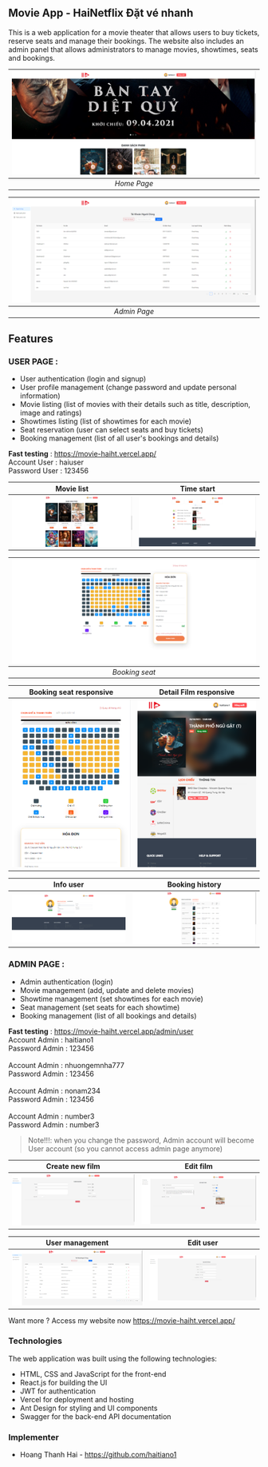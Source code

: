<h2>Movie App - HaiNetflix Đặt vé nhanh</h2>
This is a web application for a movie theater that allows users to buy tickets, reserve seats and manage their bookings. The website also includes an admin panel that allows administrators to manage movies, showtimes, seats and bookings.

| ![Home page](https://github.com/haitiano1/movie-react/blob/master/web-img/Home.png) | 
|:--:| 
| *Home Page* |

| ![Home page](https://github.com/haitiano1/movie-react/blob/master/web-img/admin-page.png) | 
|:--:| 
| *Admin Page* |


## Features
### USER PAGE : 
* User authentication (login and signup)
* User profile management (change password and update personal information)
* Movie listing (list of movies with their details such as title, description, image and ratings)
* Showtimes listing (list of showtimes for each movie)
* Seat reservation (user can select seats and buy tickets)
* Booking management (list of all user's bookings and details)

**Fast testing** : https://movie-haiht.vercel.app/ <br/>Account User   :   haiuser<br/>Password User  :   123456

Movie list              | Time start
:-------------------------------------------:|:-------------------------------------------:
![Login](https://github.com/haitiano1/movie-react/blob/master/web-img/movie-list.png)  |  ![Signup](https://github.com/haitiano1/movie-react/blob/master/web-img/booking.png)

| ![Home page](https://github.com/haitiano1/movie-react/blob/master/web-img/seat.png) | 
|:--:| 
| *Booking seat* |

Booking seat responsive              | Detail Film responsive
:-------------------------------------------:|:-------------------------------------------:
![Login](https://github.com/haitiano1/movie-react/blob/master/web-img/seat-responsive.png)  |  ![Signup](https://github.com/haitiano1/movie-react/blob/master/web-img/detail-responsive.png)

Info user           | Booking history
:-------------------------------------------:|:-------------------------------------------:
![Login](https://github.com/haitiano1/movie-react/blob/master/web-img/profile.png)  |  ![Signup](https://github.com/haitiano1/movie-react/blob/master/web-img/history-booking.png)

### ADMIN PAGE : 
* Admin authentication (login)
* Movie management (add, update and delete movies)
* Showtime management (set showtimes for each movie)
* Seat management (set seats for each showtime)
* Booking management (list of all bookings and details)

**Fast testing** : https://movie-haiht.vercel.app/admin/user
<br/> Account Admin  :   haitiano1 <br/> Password Admin  :   123456
</br>
<br/> Account Admin  :   nhuongemnha777 <br/> Password Admin  :   123456
</br>
<br/> Account Admin  :   nonam234 <br/> Password Admin  :   123456
</br>
<br/> Account Admin  :   number3 <br/> Password Admin  :   number3
> Note!!!: when you change the password, Admin account will become User account (so you cannot access admin page anymore)

Create new film           | Edit film
:-------------------------------------------:|:-------------------------------------------:
![Login](https://github.com/haitiano1/movie-react/blob/master/web-img/AddFilm.png)  |  ![Signup](https://github.com/haitiano1/movie-react/blob/master/web-img/EditFilm.png)

User management           | Edit user
:-------------------------------------------:|:-------------------------------------------:
![Login](https://github.com/haitiano1/movie-react/blob/master/web-img/UserAdmin.png)  |  ![Signup](https://github.com/haitiano1/movie-react/blob/master/web-img/EditUser.png)

Want more ? Access my website now 
https://movie-haiht.vercel.app/



### Technologies
The web application was built using the following technologies:
* HTML, CSS and JavaScript for the front-end
* React.js for building the UI
* JWT for authentication
* Vercel for deployment and hosting
* Ant Design for styling and UI components
* Swagger for the back-end API documentation


### Implementer
* Hoang Thanh Hai - https://github.com/haitiano1





